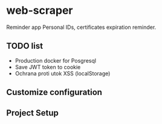 # web-scraper
Reminder app
Personal IDs, certificates expiration reminder.

## TODO list

- Production docker for Posgresql
- Save JWT token to cookie
- Ochrana proti utok XSS (localStorage)

## Customize configuration


## Project Setup